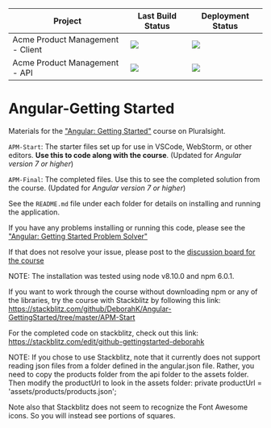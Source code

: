 | Project| Last Build Status| Deployment Status|
|-------------|------------------|----------------------|
|Acme Product Management - Client | <img src="https://jvargasc.visualstudio.com/Angular%20-%20Getting%20Started/_apis/build/status/Angular-Getting%20Started-Client-CI?branchName=master"> | <img src=https://vsrm.dev.azure.com/jvargasc/_apis/public/Release/badge/3e325bcb-2be8-4e15-8254-9b38485ee283/22/22>
|Acme Product Management - API | <img src="https://jvargasc.visualstudio.com/Angular%20-%20Getting%20Started/_apis/build/status/Angular-Getting%20Started-API-CI?branchName=master"> | <img src=https://vsrm.dev.azure.com/jvargasc/_apis/public/Release/badge/3e325bcb-2be8-4e15-8254-9b38485ee283/21/21>

# Angular-Getting Started
Materials for the ["Angular: Getting Started"](http://bit.ly/Angular-GettingStarted) course on Pluralsight.

`APM-Start`: The starter files set up for use in VSCode, WebStorm, or other editors. **Use this to code along with the course**. (Updated for <i>Angular version 7 or higher</i>)

`APM-Final`: The completed files. Use this to see the completed solution from the course. (Updated for <i>Angular version 7 or higher</i>)

See the `README.md` file under each folder for details on installing and running the application.

If you have any problems installing or running this code, please see the ["Angular: Getting Started Problem Solver"](http://blogs.msmvps.com/deborahk/angular-2-getting-started-problem-solver/)

If that does not resolve your issue, please post to the [discussion board for the course](https://app.pluralsight.com/library/courses/angular-2-getting-started-update/discussion)

NOTE: The installation was tested using node v8.10.0 and npm 6.0.1.

If you want to work through the course without downloading npm or any of the libraries, try the course with Stackblitz by following this link: https://stackblitz.com/github/DeborahK/Angular-GettingStarted/tree/master/APM-Start

For the completed code on stackblitz, check out this link: https://stackblitz.com/edit/github-gettingstarted-deborahk

NOTE: If you chose to use Stackblitz, note that it currently does not support reading json files from a folder defined in the angular.json file. Rather, you need to copy the products folder from the api folder to the assets folder. Then modify the productUrl to look in the assets folder: private productUrl = 'assets/products/products.json';

Note also that Stackblitz does not seem to recognize the Font Awesome icons. So you will instead see portions of squares.

